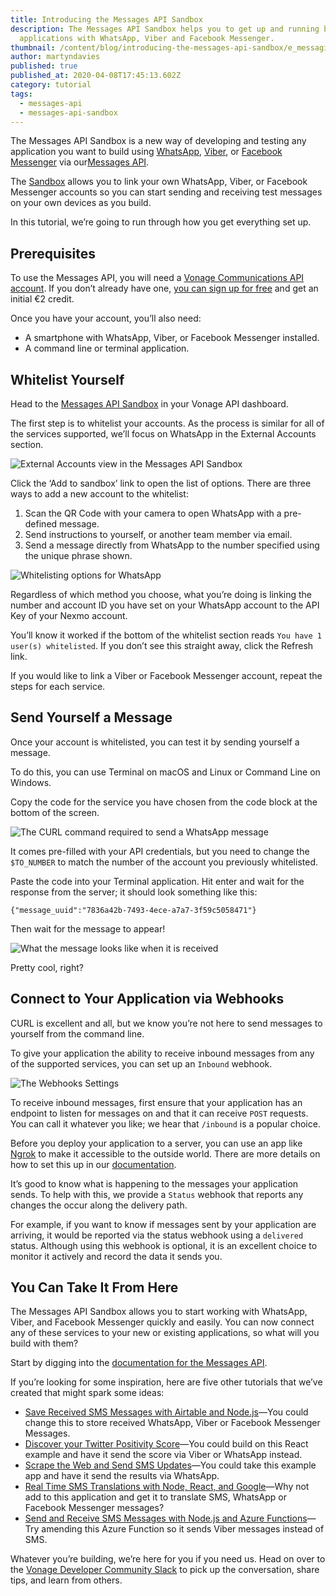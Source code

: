 ```yaml
---
title: Introducing the Messages API Sandbox
description: The Messages API Sandbox helps you to get up and running building
  applications with WhatsApp, Viber and Facebook Messenger.
thumbnail: /content/blog/introducing-the-messages-api-sandbox/e_messaging-api-sandbox_1200x600.png
author: martyndavies
published: true
published_at: 2020-04-08T17:45:13.602Z
category: tutorial
tags:
  - messages-api
  - messages-api-sandbox
---
```

The Messages API Sandbox is a new way of developing and testing any application you want to build using [WhatsApp](https://www.whatsapp.com/), [Viber](https://www.viber.com/), or [Facebook Messenger](https://www.messenger.com/) via our[Messages API](https://developer.nexmo.com/messages/overview).

The [Sandbox](https://dashboard.nexmo.com/messages/sandbox) allows you to link your own WhatsApp, Viber, or Facebook Messenger accounts so you can start sending and receiving test messages on your own devices as you build.

In this tutorial, we’re going to run through how you get everything set up.

## Prerequisites

To use the Messages API, you will need a [Vonage Communications API account](https://dashboard.nexmo.com/sign-up?utm_source=messages-sandbox-intro&utm_medium=web). If you don’t already have one, [you can sign up for free](https://dashboard.nexmo.com/sign-up?utm_source=messages-sandbox-intro&utm_medium=web) and get an initial €2 credit.

Once you have your account, you’ll also need:

* A smartphone with WhatsApp, Viber, or Facebook Messenger installed.
* A command line or terminal application.

## Whitelist Yourself

Head to the [Messages API Sandbox](https://dashboard.nexmo.com/messages/sandbox) in your Vonage API dashboard.

The first step is to whitelist your accounts. As the process is similar for all of the services supported, we’ll focus on WhatsApp in the External Accounts section.

![External Accounts view in the Messages API Sandbox](https://www.nexmo.com/wp-content/uploads/2020/04/external-accounts.png "External Accounts view in the Messages API Sandbox")

Click the ‘Add to sandbox’ link to open the list of options. There are three ways to add a new account to the whitelist:

1. Scan the QR Code with your camera to open WhatsApp with a pre-defined message.
2. Send instructions to yourself, or another team member via email.
3. Send a message directly from WhatsApp to the number specified using the unique phrase shown.

![Whitelisting options for WhatsApp](https://www.nexmo.com/wp-content/uploads/2020/04/whitelist-options-small.png "Whitelisting options for WhatsApp")

Regardless of which method you choose, what you’re doing is linking the number and account ID you have set on your WhatsApp account to the API Key of your Nexmo account.

You’ll know it worked if the bottom of the whitelist section reads `You have 1 user(s) whitelisted`. If you don’t see this straight away, click the Refresh link.

If you would like to link a Viber or Facebook Messenger account, repeat the steps for each service.

## Send Yourself a Message

Once your account is whitelisted, you can test it by sending yourself a message.

To do this, you can use Terminal on macOS and Linux or Command Line on Windows.

Copy the code for the service you have chosen from the code block at the bottom of the screen.

![The CURL command required to send a WhatsApp message](https://www.nexmo.com/wp-content/uploads/2020/04/code-block.png "The CURL command required to send a WhatsApp message")

It comes pre-filled with your API credentials, but you need to change the `$TO_NUMBER` to match the number of the account you previously whitelisted.

Paste the code into your Terminal application. Hit enter and wait for the response from the server; it should look something like this:

`{"message_uuid":"7836a42b-7493-4ece-a7a7-3f59c5058471"}`

Then wait for the message to appear!

![What the message looks like when it is received](https://www.nexmo.com/wp-content/uploads/2020/04/received-message.jpg "What the message looks like when it is received")

Pretty cool, right?

## Connect to Your Application via Webhooks

CURL is excellent and all, but we know you’re not here to send messages to yourself from the command line.

To give your application the ability to receive inbound messages from any of the supported services, you can set up an `Inbound` webhook.

![The Webhooks Settings](https://www.nexmo.com/wp-content/uploads/2020/04/webhooks.png "The Webhooks Settings")

To receive inbound messages, first ensure that your application has an endpoint to listen for messages on and that it can receive `POST` requests. You can call it whatever you like; we hear that `/inbound` is a popular choice.

Before you deploy your application to a server, you can use an app like [Ngrok](https://ngrok.com/) to make it accessible to the outside world. There are more details on how to set this up in our [documentation](https://developer.nexmo.com/tools/ngrok).

It’s good to know what is happening to the messages your application sends. To help with this, we provide a `Status` webhook that reports any changes the occur along the delivery path.

For example, if you want to know if messages sent by your application are arriving, it would be reported via the status webhook using a `delivered` status. Although using this webhook is optional, it is an excellent choice to monitor it actively and record the data it sends you.

## You Can Take It From Here

The Messages API Sandbox allows you to start working with WhatsApp, Viber, and Facebook Messenger quickly and easily. You can now connect any of these services to your new or existing applications, so what will you build with them?

Start by digging into the [documentation for the Messages API](https://developer.nexmo.com/messages/overview).

If you’re looking for some inspiration, here are five other tutorials that we’ve created that might spark some ideas:

* [Save Received SMS Messages with Airtable and Node.js](https://www.nexmo.com/blog/2020/03/05/save-received-sms-messages-with-airtable-and-node-js-dr)—You could change this to store received WhatsApp, Viber or Facebook Messenger Messages.
* [Discover your Twitter Positivity Score](https://www.nexmo.com/blog/2019/07/01/discover-your-twitters-positivity-score-with-react-dr)—You could build on this React example and have it send the score via Viber or WhatsApp instead.
* [Scrape the Web and Send SMS Updates](https://www.nexmo.com/blog/2020/03/27/is-it-the-weekend-yet-build-a-web-scraping-app-with-sms-to-find-out-dr)—You could take this example app and have it send the results via WhatsApp.
* [Real Time SMS Translations with Node, React, and Google](https://www.nexmo.com/blog/2020/03/11/real-time-sms-demo-with-react-node-and-google-translate-dr)—Why not add to this application and get it to translate SMS, WhatsApp or Facebook Messenger messages?
* [Send and Receive SMS Messages with Node.js and Azure Functions](https://www.nexmo.com/blog/2020/01/29/how-send-receive-sms-messages-with-node-js-azure-functions-dr)—Try amending this Azure Function so it sends Viber messages instead of SMS.

Whatever you’re building, we’re here for you if you need us. Head on over to the [Vonage Developer Community Slack](https://developer.nexmo.com/community/slack) to pick up the conversation, share tips, and learn from others.
